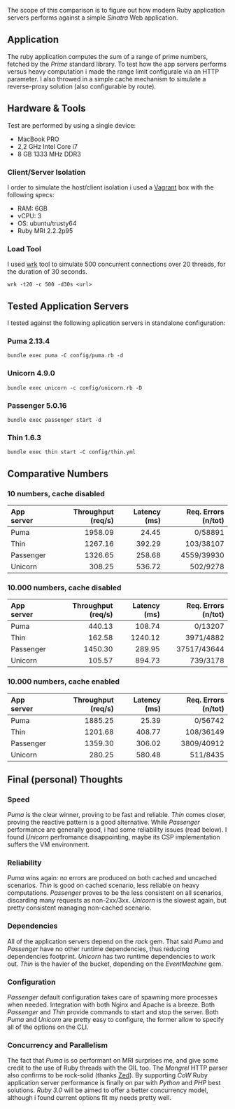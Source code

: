 The scope of this comparison is to figure out how modern Ruby application servers performs against a simple *Sinatra* Web application.

## Application
The ruby application computes the sum of a range of prime numbers, fetched by the *Prime* standard library.
To test how the app servers performs versus heavy computation i made the range
limit configurale via an HTTP parameter.
I also throwed in a simple cache mechanism to simulate a reverse-proxy solution (also configurable by route).

## Hardware & Tools
Test are performed by using a single device: 
* MacBook PRO 
* 2,2 GHz Intel Core i7 
* 8 GB 1333 MHz DDR3

### Client/Server Isolation
I order to simulate the host/client isolation i used a [Vagrant](https://www.vagrantup.com/) box with the following specs:
* RAM: 6GB
* vCPU: 3
* OS: ubuntu/trusty64
* Ruby MRI 2.2.2p95

### Load Tool
I used [wrk](https://github.com/wg/wrk) tool to simulate 500 concurrent connections over 20 threads, for the duration of 30 seconds.
```
wrk -t20 -c 500 -d30s <url>
```

## Tested Application Servers
I tested against the following aplication servers in standalone configuration:

### Puma 2.13.4
```
bundle exec puma -C config/puma.rb -d
```

### Unicorn 4.9.0
```
bundle exec unicorn -c config/unicorn.rb -D
```

### Passenger 5.0.16
```
bundle exec passenger start -d
```

### Thin 1.6.3
```
bundle exec thin start -C config/thin.yml
```

## Comparative Numbers

### 10 numbers, cache disabled
| App server     | Throughput (req/s) | Latency (ms) | Req. Errors (n/tot) |
| :------------- | -----------------: | -----------: | ------------------: |
| Puma           |           1958.09  |       24.45  |            0/58891  |
| Thin           |           1267.16  |      392.29  |          103/38107  |
| Passenger      |           1326.65  |      258.68  |         4559/39930  |
| Unicorn        |            308.25  |      536.72  |           502/9278  |

### 10.000 numbers, cache disabled
| App server     | Throughput (req/s) | Latency (ms) | Req. Errors (n/tot) |
| :------------- | -----------------: | -----------: | ------------------: |
| Puma           |            440.13  |      108.74  |            0/13207  |
| Thin           |            162.58  |     1240.12  |          3971/4882  |
| Passenger      |           1450.30  |      289.95  |        37517/43644  |
| Unicorn        |            105.57  |      894.73  |           739/3178  |

### 10.000 numbers, cache enabled
| App server     | Throughput (req/s) | Latency (ms) | Req. Errors (n/tot) |
| :------------- | -----------------: | -----------: | ------------------: |
| Puma           |           1885.25  |       25.39  |            0/56742  |
| Thin           |           1201.68  |      408.77  |          108/36149  |
| Passenger      |           1359.30  |      306.02  |         3809/40912  |
| Unicorn        |            280.25  |      580.48  |           511/8435  |

## Final (personal) Thoughts

### Speed
*Puma* is the clear winner, proving to be fast and reliable.
*Thin* comes closer, proving the reactive pattern is a good alternative.
While *Passenger* performance are generally good, i had some reliability issues (read below).
I found *Unicorn* perfromance disappointing, maybe its CSP implementation suffers the VM environment.

### Reliability
*Puma* wins again: no errors are produced on both cached and uncached scenarios.
*Thin* is good on cached scenario, less reliable on heavy computations.
*Passenger* proves to be the less consistent on all scenarios, discarding many
requests as non-2xx/3xx.
*Unicorn* is the slowest again, but pretty consistent managing non-cached scenario.

### Dependencies
All of the application servers depend on the *rack* gem.
That said *Puma* and *Passenger* have no other runtime dependencies, thus reducing dependencies footprint.
*Unicorn* has two runtime dependencies to work out.
*Thin* is the havier of the bucket, depending on the *EventMachine* gem.

### Configuration
*Passenger* default configuration takes care of spawning more processes when needed. Integration with both Nginx and Apache is a breeze.
Both *Passenger* and *Thin* provide commands to start and stop the server.
Both *Puma* and *Unicorn* are pretty easy to configure, the former allow to specify all of the options on the CLI.

### Concurrency and Parallelism
The fact that *Puma* is so performant on MRI surprises me, and give some credit to the use of Ruby threads with the GIL too.
The *Mongrel* HTTP parser also confirms to be rock-solid (thanks [Zed](http://zedshaw.com/)).
By supporting *CoW* Ruby application server performance is finally on par with *Python* and *PHP* best solutions.
*Ruby 3.0* will be aimed to offer a better concurrency model, although i found current options fit my needs pretty well.
